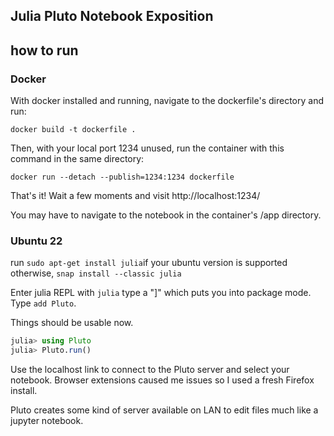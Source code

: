 <h2>Julia Pluto Notebook Exposition</h2>

<h2>how to run</h2>

<h3>Docker</h3>

With docker installed and running, navigate to the dockerfile's directory and run: 

```docker build -t dockerfile .```

Then, with your local port 1234 unused, run the container with this command in the same directory: 

```docker run --detach --publish=1234:1234 dockerfile```

That's it! Wait a few moments and visit http://localhost:1234/ 

You may have to navigate to the notebook in the container's /app directory.

<h3>Ubuntu 22</h3>

run ```sudo apt-get install julia```if your ubuntu version is supported otherwise, ```snap install --classic julia```

Enter julia REPL with ```julia```
type a "]" which puts you into package mode. Type ```add Pluto```.

Things should be usable now.

```julia
julia> using Pluto
julia> Pluto.run()
```

Use the localhost link to connect to the Pluto server and select your notebook. Browser extensions caused me issues so I used a fresh Firefox install.

Pluto creates some kind of server available on LAN to edit files much like a jupyter notebook.